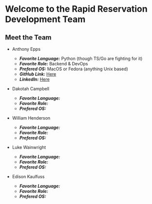 # Welcome to the Rapid Reservation Development Team

## Meet the Team

- Anthony Epps

  - **_Favorite Language:_** Python (though TS/Go are fighting for it)
  - **_Favorite Role:_** Backend & DevOps
  - **_Prefered OS:_** MacOS or Fedora (anything Unix based)
  - **_GitHub Link:_** [Here](https://github.com/HaffCaff)
  - **_LinkedIn:_** [Here](https://www.linkedin.com/in/adepps/)

- Dakotah Campbell

  - **_Favorite Language:_**
  - **_Favorite Role:_**
  - **_Prefered OS:_**

- William Henderson

  - **_Favorite Language:_**
  - **_Favorite Role:_**
  - **_Prefered OS:_**

- Luke Wainwright

  - **_Favorite Language:_**
  - **_Favorite Role:_**
  - **_Prefered OS:_**

- Edison Kaulfuss
  - **_Favorite Language:_**
  - **_Favorite Role:_**
  - **_Prefered OS:_**
